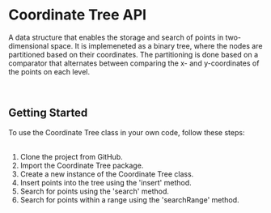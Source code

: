 <h1>Coordinate Tree API</h1>
 
 
 
<!-- Program Description -->
A data structure that enables the storage and search of points in two-dimensional space. It is implemeneted as a binary tree, where the nodes are partitioned based on their coordinates. The partitioning is done based on a comparator that alternates between comparing the x- and y-coordinates of the points on each level.

<br>



<!-- Getting Started -->
<h2>Getting Started</h2>
To use the Coordinate Tree class in your own code, follow these steps:
<br><br>

1. Clone the project from GitHub.
2. Import the Coordinate Tree package.
3. Create a new instance of the Coordinate Tree class.
4. Insert points into the tree using the 'insert' method.
5. Search for points using the 'search' method.
6. Search for points within a range using the 'searchRange' method.
